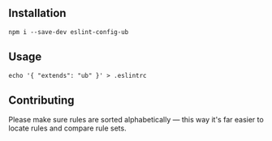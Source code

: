 ## Installation

```
npm i --save-dev eslint-config-ub
```

## Usage

```
echo '{ "extends": "ub" }' > .eslintrc
```

## Contributing

Please make sure rules are sorted alphabetically —
this way it's far easier to locate rules and compare rule sets.
